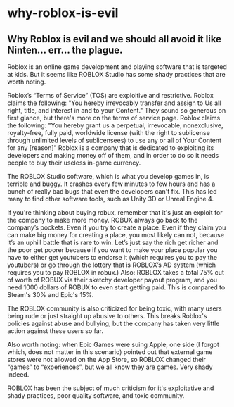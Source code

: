 # why-roblox-is-evil
## Why Roblox is evil and we should all avoid it like Ninten... err... the plague.
Roblox is an online game development and playing software that is targeted at kids. But it seems like ROBLOX Studio has some shady practices that are worth noting.

Roblox’s “Terms of Service” (TOS) are exploitive and restrictive. Roblox claims the following: "You hereby irrevocably transfer and assign to Us all right, title, and interest in and to your Content." They sound so generous on first glance, but there's more on the terms of service page. Roblox claims the following: "You hereby grant us a perpetual, irrevocable, nonexclusive, royalty-free, fully paid, worldwide license (with the right to sublicense through unlimited levels of sublicensees) to use any or all of Your Content for any [reason]” 
Roblox is a company that is dedicated to exploiting its developers and making money off of them, and in order to do so it needs people to buy their useless in-game currency.

The ROBLOX Studio software, which is what you develop games in, is terrible and buggy. It crashes every few minutes to few hours and has a bunch of really bad bugs that even the developers can't fix. This has led many to find other software tools, such as Unity 3D or Unreal Engine 4. 

If you're thinking about buying robux, remember that it's just an exploit for the company to make more money. ROBUX always go back to the company’s pockets. Even if you try to create a place. Even if they claim you can make big money for creating a place, you most likely can not, because it’s an uphill battle that is rare to win. Let’s just say the rich get richer and the poor get poorer because if you want to make your place popular you have to either get youtubers to endorse it (which requires you to pay the youtubers) or go through the lottery that is ROBLOX’s AD system (which requires you to pay ROBLOX in robux.) Also: ROBLOX takes a total 75% cut of worth of ROBUX via their sketchy developer payout program, and you need 1000 dollars of ROBUX to even start getting paid. This is compared to Steam's 30% and Epic's 15%.

The ROBLOX community is also criticized for being toxic, with many users being rude or just straight up abusive to others. This breaks Roblox's policies against abuse and bullying, but the company has taken very little action against these users so far.

Also worth noting: when Epic Games were suing Apple, one side (I forgot which, does not matter in this scenario) pointed out that external game stores were not allowed on the App Store, so ROBLOX changed their “games” to “experiences”, but we all know they are games. Very shady indeed.

ROBLOX has been the subject of much criticism for it's exploitative and shady practices, poor quality software, and toxic community.
